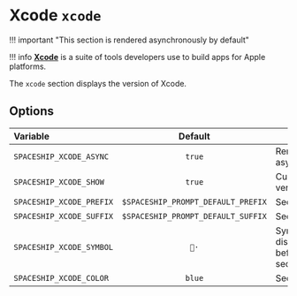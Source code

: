 # Xcode `xcode`

!!! important "This section is rendered asynchronously by default"

!!! info
    [**Xcode**](https://developer.apple.com/xcode/) is a suite of tools developers use to build apps for Apple platforms.

The `xcode` section displays the version of Xcode.

## Options

| Variable                 |              Default               | Meaning                             |
| :----------------------- | :--------------------------------: | ----------------------------------- |
| `SPACESHIP_XCODE_ASYNC`  |               `true`               | Render section asynchronously       |
| `SPACESHIP_XCODE_SHOW`   |               `true`               | Current Xcode version               |
| `SPACESHIP_XCODE_PREFIX` | `$SPACESHIP_PROMPT_DEFAULT_PREFIX` | Section's prefix                    |
| `SPACESHIP_XCODE_SUFFIX` | `$SPACESHIP_PROMPT_DEFAULT_SUFFIX` | Section's suffix                    |
| `SPACESHIP_XCODE_SYMBOL` |               `🔨·`                 | Symbol displayed before the section |
| `SPACESHIP_XCODE_COLOR`  |               `blue`               | Section's color                     |

